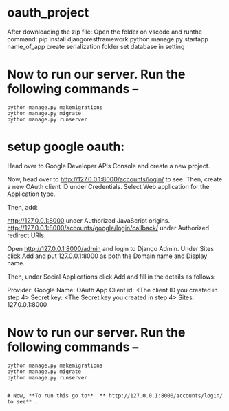 # oauth_project
After downloading the zip file:
  Open the folder on vscode and runthe command:
      pip install djangorestframework
      python manage.py startapp name_of_app
  create serialization folder
  set database in setting


#  Now to run our server. Run the following commands – 
    python manage.py makemigrations
    python manage.py migrate
    python manage.py runserver


# setup google oauth:
  Head over to Google Developer APIs Console and create a new project.


  
  Now, head over to http://127.0.0.1:8000/accounts/login/ to see.
    Then, create a new OAuth client ID under Credentials. Select Web application for the Application type.

  Then, add:

  http://127.0.0.1:8000 under Authorized JavaScript origins.
  http://127.0.0.1:8000/accounts/google/login/callback/ under Authorized redirect URIs.
  
  Open http://127.0.0.1:8000/admin and login to Django Admin. 
  Under Sites click Add and put 127.0.0.1:8000 as both the Domain name and Display name.
  
  Then, under Social Applications click Add and fill in the details as follows:

  Provider: Google
  Name: OAuth App
  Client id: <The client ID you created in step 4>
  Secret key: <The Secret key you created in step 4>
  Sites: 127.0.0.1:8000
  
  #  Now to run our server. Run the following commands – 
    python manage.py makemigrations
    python manage.py migrate
    python manage.py runserver
    
    
    # Now, **To run this go to**  ** http://127.0.0.1:8000/accounts/login/ to see** .
